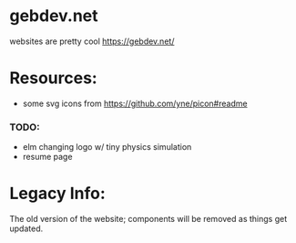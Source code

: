 # gebdev.net
websites are pretty cool https://gebdev.net/

# Resources:
- some svg icons from https://github.com/yne/picon#readme

### TODO: 
- elm changing logo w/ tiny physics simulation
- resume page

# Legacy Info:
The old version of the website; components will be removed as things get updated.
